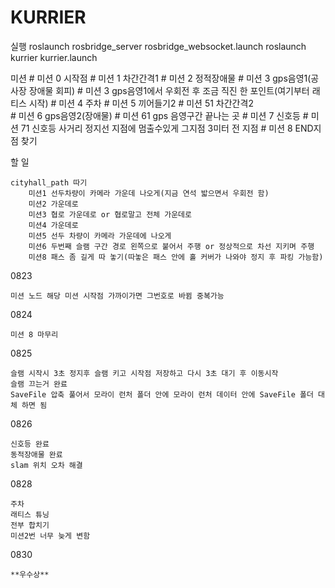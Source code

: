 # KURRIER

실행
    roslaunch rosbridge_server rosbridge_websocket.launch
    roslaunch kurrier kurrier.launch

미션
    # 미션 0 시작점
    # 미션 1 차간간격1
    # 미션 2 정적장애물
    # 미션 3 gps음영1(공사장 장애물 회피)
    # 미션 3 gps음영1에서 우회전 후 조금 직진 한 포인트(여기부터 래티스 시작)
    # 미션 4 주차
    # 미션 5 끼어들기2
    # 미션 51 차간간격2        
    # 미션 6 gps음영2(장애물)
    # 미션 61 gps 음영구간 끝나는 곳
    # 미션 7 신호등
    # 미션 71 신호등 사거리 정지선 지점에 멈출수있게 그지점 3미터 전 지점
    # 미션 8 END지점 찾기

할 일
    
    cityhall_path 따기
        미션1 선두차량이 카메라 가운데 나오게(지금 연석 밟으면서 우회전 함)
        미션2 가운데로
        미션3 협로 가운데로 or 협로말고 전체 가운데로
        미션4 가운데로
        미션5 선두 차량이 카메라 가운데에 나오게
        미션6 두번째 슬램 구간 경로 왼쪽으로 붙어서 주행 or 정상적으로 차선 지키며 주행
        미션8 패스 좀 길게 따 놓기(따놓은 패스 안에 홀 커버가 나와야 정지 후 파킹 가능함)

0823

    미션 노드 해당 미션 시작점 가까이가면 그번호로 바뀜 중복가능

0824

    미션 8 마무리

0825

    슬램 시작시 3초 정지후 슬램 키고 시작점 저장하고 다시 3초 대기 후 이동시작
    슬램 끄는거 완료
    SaveFile 압축 풀어서 모라이 런처 폴더 안에 모라이 런처 데이터 안에 SaveFile 폴더 대체 하면 됨

0826

    신호등 완료
    동적장애물 완료
    slam 위치 오차 해결


0828

    주차
    래티스 튜닝
    전부 합치기
    미션2번 너무 늦게 변함

0830

    **우수상**
